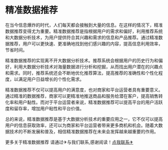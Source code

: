 # 精准数据推荐

在当今信息爆炸的时代，人们每天都会接触到大量的信息。在这样的情况下，精准数据推荐变得尤为重要。精准数据推荐是指根据用户的需求和偏好，利用推荐系统和大数据分析技术，为用户提供符合其兴趣和需求的信息和产品推荐。通过精准数据推荐，用户可以更快速、更准确地找到他们感兴趣的内容，提高信息利用效率，节省时间。

精准数据推荐的实现离不开大数据分析技术。推荐系统会根据用户的历史行为和偏好，利用大数据分析技术对海量数据进行分析和挖掘，从而找出用户潜在的兴趣点和需求。同时，推荐系统还会不断地优化推荐算法，提高推荐的准确性和个性化程度，以满足用户日益增长的个性化需求。

精准数据推荐不仅可以提高用户的满意度，也对商家和平台运营者具有重要意义。通过精准的数据推荐，商家可以更精准地推送商品和服务给潜在客户，提高销售转化率和用户黏性。而对于平台运营者来说，精准数据推荐可以提高平台的用户活跃度和留存率，增加用户粘性和平台价值。

总的来说，精准数据推荐是基于大数据分析技术的重要应用之一，它不仅可以提高用户的信息获取效率，还可以为商家和平台运营者带来更多商机和机会。随着大数据技术的不断发展和普及，相信精准数据推荐在未来会发挥越来越重要的作用。

更多关于精准数据推荐 请通过✈与我们联系,感谢阅读！[点我联系✈](https://in.G208.com)